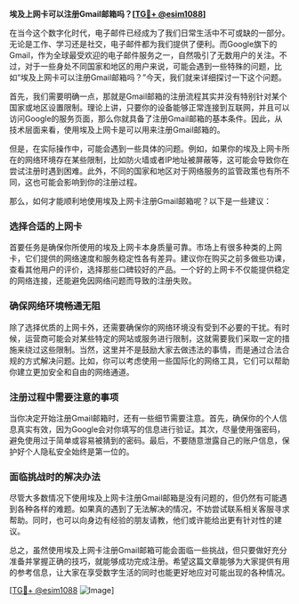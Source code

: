 **埃及上网卡可以注册Gmail邮箱吗？[[TG💪+ @esim1088](https://t.me/s/esim1088)]**

在当今这个数字化时代，电子邮件已经成为了我们日常生活中不可或缺的一部分。无论是工作、学习还是社交，电子邮件都为我们提供了便利。而Google旗下的Gmail，作为全球最受欢迎的电子邮件服务之一，自然吸引了无数用户的关注。不过，对于一些身处不同国家和地区的用户来说，可能会遇到一些特殊的问题，比如“埃及上网卡可以注册Gmail邮箱吗？”今天，我们就来详细探讨一下这个问题。

首先，我们需要明确一点，那就是Gmail邮箱的注册流程其实并没有特别针对某个国家或地区设置限制。理论上讲，只要你的设备能够正常连接到互联网，并且可以访问Google的服务页面，那么你就具备了注册Gmail邮箱的基本条件。因此，从技术层面来看，使用埃及上网卡是可以用来注册Gmail邮箱的。

但是，在实际操作中，可能会遇到一些具体的问题。例如，如果你的埃及上网卡所在的网络环境存在某些限制，比如防火墙或者IP地址被屏蔽等，这可能会导致你在尝试注册时遇到困难。此外，不同的国家和地区对于网络服务的监管政策也有所不同，这也可能会影响到你的注册过程。

那么，如何才能顺利地使用埃及上网卡注册Gmail邮箱呢？以下是一些建议：

### 选择合适的上网卡

首要任务是确保你所使用的埃及上网卡本身质量可靠。市场上有很多种类的上网卡，它们提供的网络速度和服务稳定性各有差异。建议你在购买之前多做些功课，查看其他用户的评价，选择那些口碑较好的产品。一个好的上网卡不仅能提供稳定的网络连接，还能避免因网络问题而导致的注册失败。

### 确保网络环境畅通无阻

除了选择优质的上网卡外，还需要确保你的网络环境没有受到不必要的干扰。有时候，运营商可能会对某些特定的网站或服务进行限制，这就需要我们采取一定的措施来绕过这些限制。当然，这里并不是鼓励大家去做违法的事情，而是通过合法合规的方式解决问题。比如，你可以考虑使用一些国际化的网络工具，它们可以帮助你建立更加安全和自由的网络通道。

### 注册过程中需要注意的事项

当你决定开始注册Gmail邮箱时，还有一些细节需要注意。首先，确保你的个人信息真实有效，因为Google会对你填写的信息进行验证。其次，尽量使用强密码，避免使用过于简单或容易被猜到的密码。最后，不要随意泄露自己的账户信息，保护好个人隐私安全始终是第一位的。

### 面临挑战时的解决办法

尽管大多数情况下使用埃及上网卡注册Gmail邮箱是没有问题的，但仍然有可能遇到各种各样的难题。如果真的遇到了无法解决的情况，不妨尝试联系相关客服寻求帮助。同时，也可以向身边有经验的朋友请教，他们或许能给出更有针对性的建议。

总之，虽然使用埃及上网卡注册Gmail邮箱可能会面临一些挑战，但只要做好充分准备并掌握正确的技巧，就能够成功完成注册。希望这篇文章能够为大家提供有用的参考信息，让大家在享受数字生活的同时也能更好地应对可能出现的各种情况。

[[TG💪+ @esim1088](https://t.me/s/esim1088) ![Image](https://i.postimg.cc/4NQfJmqS/Snipaste-2025-05-13-00-14-12.png)]